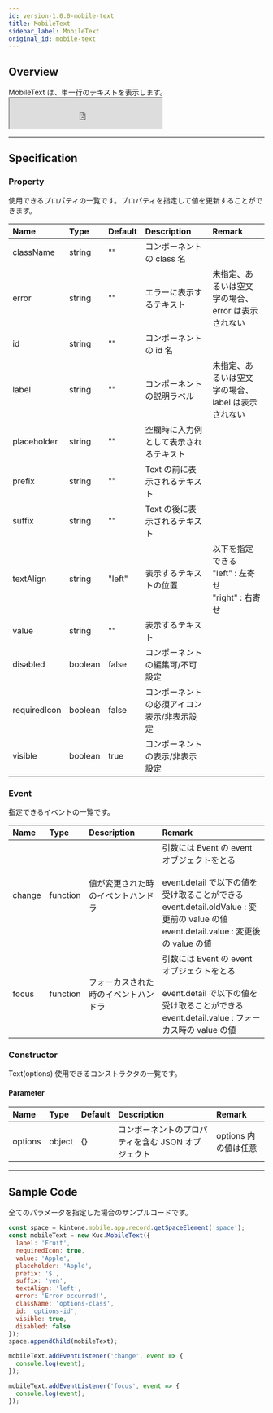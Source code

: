 ```yaml
---
id: version-1.0.0-mobile-text
title: MobileText
sidebar_label: MobileText
original_id: mobile-text
---
```


## Overview

MobileText は、単一行のテキストを表示します。 <iframe src="https://kuc-storybook.netlify.app/iframe.html?id=mobile-text--document" title="mobile text image" height="60px" mark="crwd-mark"></iframe>

---

## Specification

### Property

使用できるプロパティの一覧です。プロパティを指定して値を更新することができます。

| Name         | Type    | Default | Description            | Remark                                                |
|:------------ |:------- |:------- |:---------------------- |:----------------------------------------------------- |
| className    | string  | ""      | コンポーネントの class 名       |                                                       |
| error        | string  | ""      | エラーに表示するテキスト           | 未指定、あるいは空文字の場合、error は表示されない                          |
| id           | string  | ""      | コンポーネントの id 名          |                                                       |
| label        | string  | ""      | コンポーネントの説明ラベル          | 未指定、あるいは空文字の場合、label は表示されない                          |
| placeholder  | string  | ""      | 空欄時に入力例として表示されるテキスト    |                                                       |
| prefix       | string  | ""      | Text の前に表示されるテキスト      |                                                       |
| suffix       | string  | ""      | Text の後に表示されるテキスト      |                                                       |
| textAlign    | string  | "left"  | 表示するテキストの位置            | 以下を指定できる<br>"left" : 左寄せ<br>"right" : 右寄せ |
| value        | string  | ""      | 表示するテキスト               |                                                       |
| disabled     | boolean | false   | コンポーネントの編集可/不可設定       |                                                       |
| requiredIcon | boolean | false   | コンポーネントの必須アイコン表示/非表示設定 |                                                       |
| visible      | boolean | true    | コンポーネントの表示/非表示設定       |                                                       |

### Event

指定できるイベントの一覧です。

| Name   | Type     | Description        | Remark                                                                                                                                                                   |
|:------ |:-------- |:------------------ |:------------------------------------------------------------------------------------------------------------------------------------------------------------------------ |
| change | function | 値が変更された時のイベントハンドラ  | 引数には Event の event オブジェクトをとる<br><br>event.detail で以下の値を受け取ることができる<br>event.detail.oldValue : 変更前の value の値<br>event.detail.value : 変更後の value の値 |
| focus  | function | フォーカスされた時のイベントハンドラ | 引数には Event の event オブジェクトをとる<br><br>event.detail で以下の値を受け取ることができる<br>event.detail.value : フォーカス時の value の値                                             |

### Constructor

Text(options) 使用できるコンストラクタの一覧です。

#### Parameter
| Name    | Type   | Default | Description                  | Remark         |
|:------- |:------ |:------- |:---------------------------- |:-------------- |
| options | object | {}      | コンポーネントのプロパティを含む JSON オブジェクト | options 内の値は任意 |

---
## Sample Code

全てのパラメータを指定した場合のサンプルコードです。

```javascript
const space = kintone.mobile.app.record.getSpaceElement('space');
const mobileText = new Kuc.MobileText({
  label: 'Fruit',
  requiredIcon: true,
  value: 'Apple',
  placeholder: 'Apple',
  prefix: '$',
  suffix: 'yen',
  textAlign: 'left',
  error: 'Error occurred!',
  className: 'options-class',
  id: 'options-id',
  visible: true,
  disabled: false
});
space.appendChild(mobileText);

mobileText.addEventListener('change', event => {
  console.log(event);
});

mobileText.addEventListener('focus', event => {
  console.log(event);
});
```

